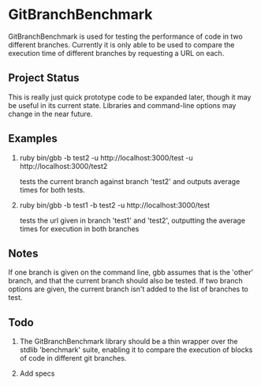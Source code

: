 GitBranchBenchmark
==================

GitBranchBenchmark is used for testing the performance of code in two different
branches.  Currently it is only able to be used to compare the execution time
of different branches by requesting a URL on each.

Project Status
--------------

This is really just quick prototype code to be expanded later, though it may
be useful in its current state.  Libraries and command-line options may change
in the near future.

Examples
--------


1. ruby bin/gbb -b test2 -u http://localhost:3000/test -u http://localhost:3000/test2

   tests the current branch against branch 'test2' and outputs average times for
   both tests.

2. ruby bin/gbb -b test1 -b test2 -u http://localhost:3000/test

   tests the url given in branch 'test1' and 'test2', outputting the average times
   for execution in both branches

Notes
-----

If one branch is given on the command line, gbb assumes that is the 'other' branch,
and that the current branch should also be tested.  If two branch options are given,
the current branch isn't added to the list of branches to test.

Todo
----

1. The GitBranchBenchmark library should be a thin wrapper over the stdlib 'benchmark'
   suite, enabling it to compare the execution of blocks of code in different git
   branches.

2. Add specs
